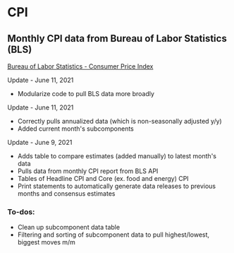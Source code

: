 # CPI

## Monthly CPI data from Bureau of Labor Statistics (BLS)
[Bureau of Labor Statistics - Consumer Price Index](https://www.bls.gov/cpi)

Update - June 11, 2021
- Modularize code to pull BLS data more broadly

Update - June 11, 2021
- Correctly pulls annualized data (which is non-seasonally adjusted y/y)
- Added current month's subcomponents

Update - June 9, 2021
- Adds table to compare estimates (added manually) to latest month's data
- Pulls data from monthly CPI report from BLS API
- Tables of Headline CPI and Core (ex. food and energy) CPI
- Print statements to automatically generate data releases to previous months and consensus estimates

### To-dos:
- Clean up subcomponent data table
- Filtering and sorting of subcomponent data to pull highest/lowest, biggest moves m/m
